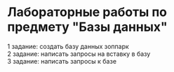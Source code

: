 # Лабораторные работы по предмету "Базы данных"
1 задание: создать базу данных зоппарк  
2 задание: написать запросы на вставку в базу  
3 задание: написать запросы к базе  
